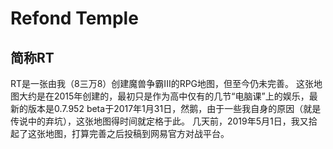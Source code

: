 # Refond Temple
## 简称RT

  RT是一张由我（8三万8）创建魔兽争霸III的RPG地图，但至今仍未完善。
  这张地图大约是在2015年创建的，最初只是作为高中仅有的几节“电脑课”上的娱乐，最新的版本是0.7.952 beta于2017年1月31日，然鹅，由于一些我自身的原因（就是传说中的弃坑），这张地图得时间就定格于此。
  几天前，2019年5月1日，我又拾起了这张地图，打算完善之后投稿到网易官方对战平台。
